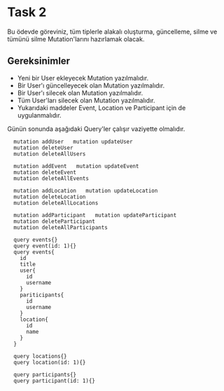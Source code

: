 # Task 2

Bu ödevde göreviniz, tüm tiplerle alakalı oluşturma, güncelleme, silme ve tümünü silme Mutation'larını hazırlamak olacak.


## Gereksinimler

- Yeni bir User ekleyecek Mutation yazılmalıdır.
- Bir User'ı güncelleyecek olan Mutation yazılmalıdır.
- Bir User'ı silecek olan Mutation yazılmalıdır.
- Tüm User'ları silecek olan Mutation yazılmalıdır.
- Yukarıdaki maddeler Event, Location ve Participant için de uygulanmalıdır.


Günün sonunda aşağıdaki Query'ler çalışır vaziyette olmalıdır.

```
  mutation addUser   mutation updateUser
  mutation deleteUser
  mutation deleteAllUsers

  mutation addEvent   mutation updateEvent
  mutation deleteEvent
  mutation deleteAllEvents

  mutation addLocation   mutation updateLocation
  mutation deleteLocation
  mutation deleteAllLocations

  mutation addParticipant   mutation updateParticipant
  mutation deleteParticipant
  mutation deleteAllParticipants

  query events{}
  query event(id: 1){}
  query events{
    id
    title
    user{
      id
      username
    }
    pariticipants{
      id
      username
    }
    location{
      id
      name
    }
  }

  query locations{}
  query location(id: 1){}

  query participants{}
  query participant(id: 1){}
```
